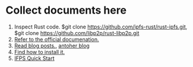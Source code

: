 # Collect documents here

1. Inspect Rust code. $git clone https://github.com/ipfs-rust/rust-ipfs.git, $git clone https://github.com/libp2p/rust-libp2p.git
2. [Refer to the official documenation.](https://docs.ipfs.io/introduction)
3. [Read blog posts.](https://medium.com/textileio), [antoher blog](https://decentralized.blog/)
4.  [Find how to install it.](https://www.steadylearner.com/blog)
5. [IFPS Quick Start](https://gateway.ipfs.io/ipfs/QmYwAPJzv5CZsnA625s3Xf2nemtYgPpHdWEz79ojWnPbdG/quick-start)
